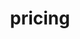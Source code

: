 ---
title: "pricing"
layout: "pricing"
draft: false

pricing:
  enable: true
  subtitle: Advantages
  title: Your Own Space
  pricing_blocks:
  - icon: las la-certificate
    title: Standard
    content: Get a digital resume on our domain for only $5 per month.
  - icon: las la-medal
    title: Professional
    content: Keep your track record on one page, from education to experiences and skills.
  - icon: las la-trophy
    title: Platinum
    content: Boost your discoverability with proven SEO and one place for all of your social profiles.
    
---